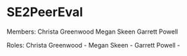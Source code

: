 # SE2PeerEval
Members:
Christa Greenwood
Megan Skeen
Garrett Powell

Roles:
Christa Greenwood -
Megan Skeen -
Garrett Powell - 
